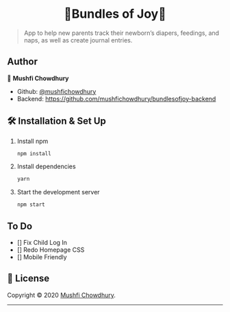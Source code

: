 <h1 align="center">🎈Bundles of Joy🎈</h1>

> App to help new parents track their newborn’s diapers, feedings, and naps, as well as create journal entries.  

## Author

👤 **Mushfi Chowdhury**

-   Github: [@mushfichowdhury](https://github.com/mushfichowdhury)
-   Backend: https://github.com/mushfichowdhury/bundlesofjoy-backend

## 🛠 Installation & Set Up

1. Install npm

   ```sh
   npm install
   ```

2. Install dependencies

   ```sh
   yarn
   ```

3. Start the development server

   ```sh
   npm start
   ```

## To Do

-   [] Fix Child Log In 
-   [] Redo Homepage CSS
-   [] Mobile Friendly


## 📝 License

Copyright © 2020 [Mushfi Chowdhury](https://github.com/mushfichowdhury).<br />

---